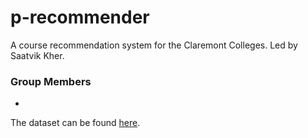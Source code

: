 # p-recommender
A course recommendation system for the Claremont Colleges. Led by Saatvik Kher.

### Group Members
- 


The dataset can be found [here](https://raw.githubusercontent.com/MuddCreates/hyperschedule-api-go/master/sample/20211109-2230utc/course_1.csv).

